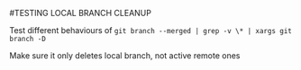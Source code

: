 #TESTING LOCAL BRANCH CLEANUP

Test different behaviours of `git branch --merged | grep -v \* | xargs git branch -D`

Make sure it only deletes local branch, not active remote ones

